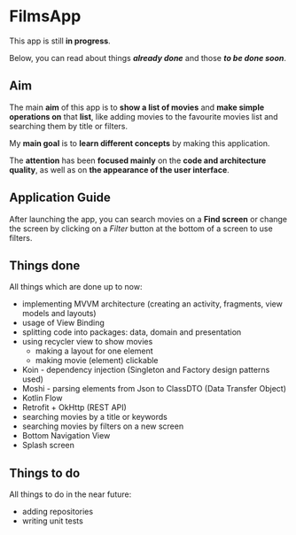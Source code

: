 # FilmsApp 
This app is still **in progress**.

Below, you can read about things ***already done*** and those ***to be done soon***.
## Aim
The main **aim** of this app is to **show a list of movies** and **make simple operations on** that **list**, like adding movies to the favourite movies list and searching them by title or filters.

My **main goal** is to **learn different concepts** by making this application.

The **attention** has been **focused mainly** on the **code and architecture quality**, as well as on **the appearance of the user interface**.

## Application Guide
After launching the app, you can search movies on a **Find screen** or change the screen by clicking on a *Filter* button at the bottom of a screen to use filters.

## Things done
All things which are done up to now:
- implementing MVVM architecture (creating an activity, fragments, view models and layouts)
- usage of View Binding
- splitting code into packages: data, domain and presentation
- using recycler view to show movies 
  - making a layout for one element
  - making movie (element) clickable
- Koin - dependency injection (Singleton and Factory design patterns used)
- Moshi - parsing elements from Json to ClassDTO (Data Transfer Object)
- Kotlin Flow
- Retrofit + OkHttp (REST API)
- searching movies by a title or keywords
- searching movies by filters on a new screen
- Bottom Navigation View
- Splash screen

## Things to do
All things to do in the near future:
- adding repositories
- writing unit tests

